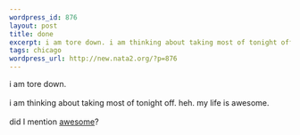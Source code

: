 ```yaml
--- 
wordpress_id: 876
layout: post
title: done
excerpt: i am tore down. i am thinking about taking most of tonight off. heh. my life is awesome.did I mention awesome?
tags: chicago
wordpress_url: http://new.nata2.org/?p=876
---
```

i am tore down. <br/><br/>i am thinking about taking most of tonight off. heh. my life is awesome.<br/><br/>did I mention <a href="http://chicago.craigslist.org/mis/32877000.html">awesome</a>?
